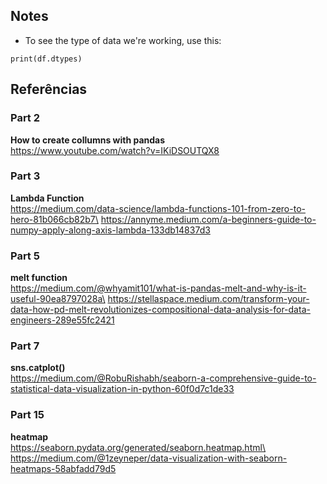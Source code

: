 ## Notes

- To see the type of data we're working, use this: 

```Phyton
print(df.dtypes)
```

## Referências

### Part 2
**How to create collumns with pandas**\
https://www.youtube.com/watch?v=IKiDSOUTQX8 

### Part 3
**Lambda Function**\
https://medium.com/data-science/lambda-functions-101-from-zero-to-hero-81b066cb82b7\
https://annyme.medium.com/a-beginners-guide-to-numpy-apply-along-axis-lambda-133db14837d3

### Part 5
**melt function**\
https://medium.com/@whyamit101/what-is-pandas-melt-and-why-is-it-useful-90ea8797028a\
https://stellaspace.medium.com/transform-your-data-how-pd-melt-revolutionizes-compositional-data-analysis-for-data-engineers-289e55fc2421

### Part 7
**sns.catplot()**\
https://medium.com/@RobuRishabh/seaborn-a-comprehensive-guide-to-statistical-data-visualization-in-python-60f0d7c1de33

### Part 15
**heatmap**\
https://seaborn.pydata.org/generated/seaborn.heatmap.html\
https://medium.com/@1zeyneper/data-visualization-with-seaborn-heatmaps-58abfadd79d5